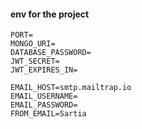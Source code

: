 #### env for the project

```
PORT=
MONGO_URI=
DATABASE_PASSWORD=
JWT_SECRET=
JWT_EXPIRES_IN=

EMAIL_HOST=smtp.mailtrap.io
EMAIL_USERNAME=
EMAIL_PASSWORD=
FROM_EMAIL=Sartia
```
